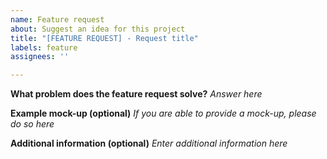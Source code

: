 ```yaml
---
name: Feature request
about: Suggest an idea for this project
title: "[FEATURE REQUEST] - Request title"
labels: feature
assignees: ''

---
```


**What problem does the feature request solve?**
_Answer here_

**Example mock-up (optional)**
_If you are able to provide a mock-up, please do so here_

**Additional information (optional)**
_Enter additional information here_
